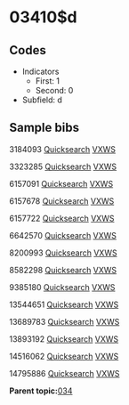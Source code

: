 # 03410$d

## Codes

-   Indicators
    -   First: 1
    -   Second: 0
-   Subfield: d

## Sample bibs

3184093 [Quicksearch](https://search.library.yale.edu/catalog/3184093) [VXWS](http://prodorbis.library.yale.edu:7014/vxws/GetHoldingsService?bibId=3184093)

3323285 [Quicksearch](https://search.library.yale.edu/catalog/3323285) [VXWS](http://prodorbis.library.yale.edu:7014/vxws/GetHoldingsService?bibId=3323285)

6157091 [Quicksearch](https://search.library.yale.edu/catalog/6157091) [VXWS](http://prodorbis.library.yale.edu:7014/vxws/GetHoldingsService?bibId=6157091)

6157678 [Quicksearch](https://search.library.yale.edu/catalog/6157678) [VXWS](http://prodorbis.library.yale.edu:7014/vxws/GetHoldingsService?bibId=6157678)

6157722 [Quicksearch](https://search.library.yale.edu/catalog/6157722) [VXWS](http://prodorbis.library.yale.edu:7014/vxws/GetHoldingsService?bibId=6157722)

6642570 [Quicksearch](https://search.library.yale.edu/catalog/6642570) [VXWS](http://prodorbis.library.yale.edu:7014/vxws/GetHoldingsService?bibId=6642570)

8200993 [Quicksearch](https://search.library.yale.edu/catalog/8200993) [VXWS](http://prodorbis.library.yale.edu:7014/vxws/GetHoldingsService?bibId=8200993)

8582298 [Quicksearch](https://search.library.yale.edu/catalog/8582298) [VXWS](http://prodorbis.library.yale.edu:7014/vxws/GetHoldingsService?bibId=8582298)

9385180 [Quicksearch](https://search.library.yale.edu/catalog/9385180) [VXWS](http://prodorbis.library.yale.edu:7014/vxws/GetHoldingsService?bibId=9385180)

13544651 [Quicksearch](https://search.library.yale.edu/catalog/13544651) [VXWS](http://prodorbis.library.yale.edu:7014/vxws/GetHoldingsService?bibId=13544651)

13689783 [Quicksearch](https://search.library.yale.edu/catalog/13689783) [VXWS](http://prodorbis.library.yale.edu:7014/vxws/GetHoldingsService?bibId=13689783)

13893192 [Quicksearch](https://search.library.yale.edu/catalog/13893192) [VXWS](http://prodorbis.library.yale.edu:7014/vxws/GetHoldingsService?bibId=13893192)

14516062 [Quicksearch](https://search.library.yale.edu/catalog/14516062) [VXWS](http://prodorbis.library.yale.edu:7014/vxws/GetHoldingsService?bibId=14516062)

14795886 [Quicksearch](https://search.library.yale.edu/catalog/14795886) [VXWS](http://prodorbis.library.yale.edu:7014/vxws/GetHoldingsService?bibId=14795886)

**Parent topic:**[034](../../tags/034/034.md)

